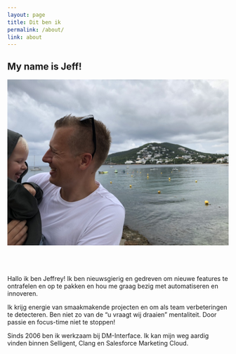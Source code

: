 ```yaml
---
layout: page
title: Dit ben ik
permalink: /about/
link: about
---
```


<div class="post container">
<div class="about">
<h2 class="is-title" style="">My name is Jeff!</h2>
<img src="/images/ik.jpg" class="fullscreen" style="margin-bottom:50px;"/>
<p>
Hallo ik ben Jeffrey! Ik ben nieuwsgierig en gedreven om nieuwe features te ontrafelen en op te pakken en hou me graag bezig met automatiseren en innoveren.
</p>
<p>
Ik krijg energie van smaakmakende projecten en om als team verbeteringen te detecteren. Ben niet zo van de “u vraagt wij draaien” mentaliteit. Door passie en focus-time niet te stoppen!
</p>
<p>
Sinds 2006 ben ik werkzaam bij DM-Interface. Ik kan mijn weg aardig vinden binnen Selligent, Clang en Salesforce Marketing Cloud.
</p>
</div>



